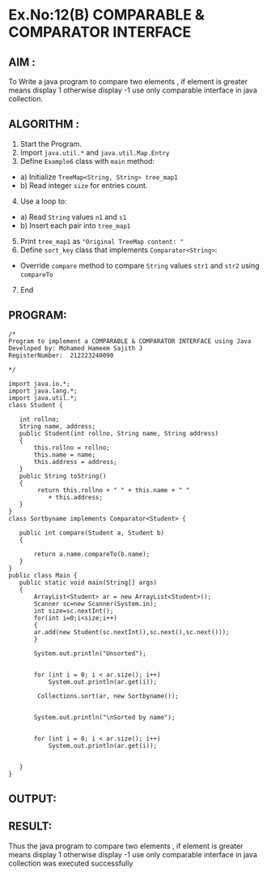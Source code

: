 # Ex.No:12(B)   COMPARABLE & COMPARATOR INTERFACE
## AIM :
To Write a java program to compare two elements , if element is greater means display 1 otherwise display -1 use only comparable interface in java collection.


## ALGORITHM :
1.	Start the Program.
2.	Import `java.util.*` and `java.util.Map.Entry`
3.	Define `Example6` class with `main` method:
-	a) Initialize `TreeMap<String, String> tree_map1`
-	b) Read integer `size` for entries count.
4.	Use a loop to:
-	a) Read `String` values `n1` and `s1`
-	b) Insert each pair into `tree_map1`
5.	Print `tree_map1` as `"Original TreeMap content: "`
6.	Define `sort_key` class that implements `Comparator<String>`:
-	Override `compare` method to compare `String` values `str1` and `str2` using
`compareTo`
7.	End


## PROGRAM:
 ```
/*
Program to implement a COMPARABLE & COMPARATOR INTERFACE using Java
Developed by: Mohamed Hameem Sajith J
RegisterNumber:  212223240090
 
*/

import java.io.*;
import java.lang.*;
import java.util.*;
class Student {
 
    int rollno;
    String name, address;
    public Student(int rollno, String name, String address)
    {
        this.rollno = rollno;
        this.name = name;
        this.address = address;
    }
    public String toString()
    {
         return this.rollno + " " + this.name + " "
            + this.address;
    }
}
class Sortbyname implements Comparator<Student> {
 
    public int compare(Student a, Student b)
    {
 
        return a.name.compareTo(b.name);
    }
}
public class Main {
    public static void main(String[] args)
    {
        ArrayList<Student> ar = new ArrayList<Student>();
        Scanner sc=new Scanner(System.in);
        int size=sc.nextInt();
        for(int i=0;i<size;i++)
        {
        ar.add(new Student(sc.nextInt(),sc.next(),sc.next()));
        }
      
        System.out.println("Unsorted");
 
        
        for (int i = 0; i < ar.size(); i++)
            System.out.println(ar.get(i));
 
         Collections.sort(ar, new Sortbyname());
 
        
        System.out.println("\nSorted by name");
 
        
        for (int i = 0; i < ar.size(); i++)
            System.out.println(ar.get(i));
 
       
    }
}
```




## OUTPUT:



## RESULT:
Thus the java program to compare two elements , if element is greater means display 1 otherwise display -1 use only comparable interface in java collection was executed successfully




